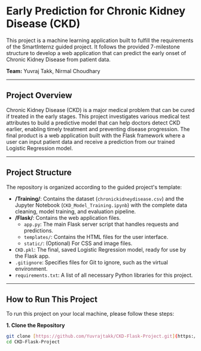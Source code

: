 # Early Prediction for Chronic Kidney Disease (CKD)

This project is a machine learning application built to fulfill the requirements of the SmartInternz guided project. It follows the provided 7-milestone structure to develop a web application that can predict the early onset of Chronic Kidney Disease from patient data.

**Team:** Yuvraj Takk, Nirmal Choudhary

---

## Project Overview

Chronic Kidney Disease (CKD) is a major medical problem that can be cured if treated in the early stages. This project investigates various medical test attributes to build a predictive model that can help doctors detect CKD earlier, enabling timely treatment and preventing disease progression. The final product is a web application built with the Flask framework where a user can input patient data and receive a prediction from our trained Logistic Regression model.

---

## Project Structure

The repository is organized according to the guided project's template:

-   **/Training/**: Contains the dataset (`chronickidneydisease.csv`) and the Jupyter Notebook (`CKD_Model_Training.ipynb`) with the complete data cleaning, model training, and evaluation pipeline.
-   **/Flask/**: Contains the web application files.
    -   `app.py`: The main Flask server script that handles requests and predictions.
    -   `templates/`: Contains the HTML files for the user interface.
    -   `static/`: (Optional) For CSS and image files.
-   `CKD.pkl`: The final, saved Logistic Regression model, ready for use by the Flask app.
-   `.gitignore`: Specifies files for Git to ignore, such as the virtual environment.
-   `requirements.txt`: A list of all necessary Python libraries for this project.

---

## How to Run This Project

To run this project on your local machine, please follow these steps:

**1. Clone the Repository**
```bash
git clone [https://github.com/Yuvrajtakk/CKD-Flask-Project.git](https://github.com/Yuvrajtakk/CKD-Flask-Project.git)
cd CKD-Flask-Project